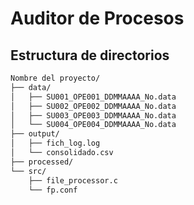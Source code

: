 # Auditor de Procesos

## Estructura de directorios

```bash
Nombre del proyecto/
├── data/
│   ├── SU001_OPE001_DDMMAAAA_No.data
│   ├── SU002_OPE002_DDMMAAAA_No.data
│   ├── SU003_OPE003_DDMMAAAA_No.data
│   └── SU004_OPE004_DDMMAAAA_No.data
├── output/
│   ├── fich_log.log
│   └── consolidado.csv
├── processed/
└── src/
    ├── file_processor.c
    └── fp.conf
```
